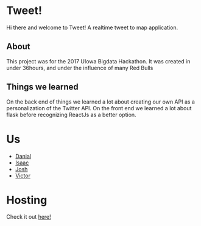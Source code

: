 # Tweet!

Hi there and welcome to Tweet! A realtime tweet to map application.

## About 

This project was for the 2017 UIowa Bigdata Hackathon. It was created in under 36hours, and under the influence of many Red Bulls

## Things we learned

On the back end of things we learned a lot about creating our own API as a personalization of the Twitter API.
On the front end we learned a lot about flask before recognizing ReactJs as a better option.

# Us

* [Danial]()
* [Isaac](https://github.com/isaac34mi)
* [Josh](https://github.com/jose56wonton)
* [Victor](https://github.com/pcheng11)

# Hosting

Check it out [here!]()
